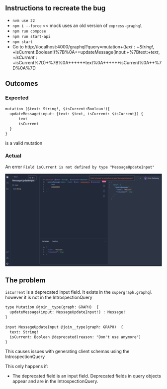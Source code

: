 ## Instructions to recreate the bug

* `nvm use 22`
* `npm i --force` << mock uses an old version of `express-graphql`
* `npm run compose`
* `npm run start-api`
* `npm start`
* Go to http://localhost:4000/graphql?query=mutation+($text:+String!,+$isCurrent:Boolean!)%7B%0A++updateMessage(input:+%7Btext:+$text,+isCurrent:+$isCurrent%7D)+%7B%0A++++++text%0A++++++isCurrent%0A++%7D%0A%7D


## Outcomes

### Expected
```
mutation ($text: String!, $isCurrent:Boolean!){
  updateMessage(input: {text: $text, isCurrent: $isCurrent}) {
      text
      isCurrent
  }
}
```
is a valid mutation

### Actual
An error `Field isCurrent is not defined by type "MessageUpdateInput"`

![Error message showing Field isCurrent is not defined by type MessageUpdateInput](error.jpg)



## The problem
`isCurrent` is a deprecated input field. It exists in the `supergraph.graphql` however it is not in the IntrospectionQuery
```
type Mutation @join__type(graph: GRAPH)  {
  updateMessage(input: MessageUpdateInput!) : Message!
}

input MessageUpdateInput @join__type(graph: GRAPH)  {
  text: String!
  isCurrent: Boolean @deprecated(reason: "Don't use anymore") 
}
```

This causes issues with generating client schemas using the IntrospectionQuery

This only happens if:
* The deprecated field is an input field. Deprecated fields in query objects appear and are in the IntrospectionQuery.
